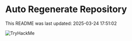 # Auto Regenerate Repository

This README was last updated: 2025-03-24 17:51:02

 ![TryHackMe](https://tryhackme.com/badge/533634)